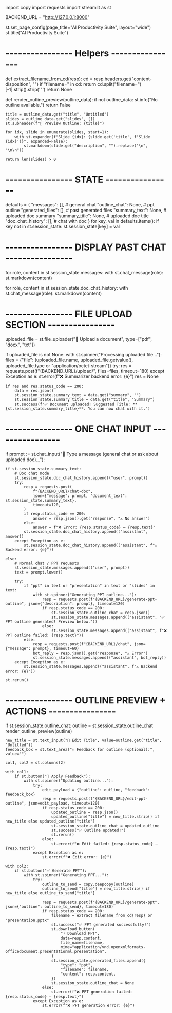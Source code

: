 import copy
import requests
import streamlit as st

BACKEND_URL = "http://127.0.0.1:8000"

st.set_page_config(page_title="AI Productivity Suite", layout="wide")
st.title("AI Productivity Suite")

# ---------------- Helpers ----------------
def extract_filename_from_cd(resp):
    cd = resp.headers.get("content-disposition", "")
    if "filename=" in cd:
        return cd.split("filename=")[-1].strip().strip('"')
    return None

def render_outline_preview(outline_data):
    if not outline_data:
        st.info("No outline available.")
        return False

    title = outline_data.get("title", "Untitled")
    slides = outline_data.get("slides", [])
    st.subheader(f"📝 Preview Outline: {title}")

    for idx, slide in enumerate(slides, start=1):
        with st.expander(f"Slide {idx}: {slide.get('title', f'Slide {idx}')}", expanded=False):
            st.markdown(slide.get("description", "").replace("\n", "\n\n"))

    return len(slides) > 0


# ---------------- STATE ----------------
defaults = {
    "messages": [],            # general chat
    "outline_chat": None,      # ppt outline
    "generated_files": [],     # past generated files
    "summary_text": None,      # uploaded doc summary
    "summary_title": None,     # uploaded doc title
    "doc_chat_history": [],    # chat with doc
}
for key, val in defaults.items():
    if key not in st.session_state:
        st.session_state[key] = val


# ---------------- DISPLAY PAST CHAT ----------------
for role, content in st.session_state.messages:
    with st.chat_message(role):
        st.markdown(content)

for role, content in st.session_state.doc_chat_history:
    with st.chat_message(role):
        st.markdown(content)


# ---------------- FILE UPLOAD SECTION ----------------
uploaded_file = st.file_uploader("📂 Upload a document", type=["pdf", "docx", "txt"])

if uploaded_file is not None:
    with st.spinner("Processing uploaded file..."):
        files = {"file": (uploaded_file.name, uploaded_file.getvalue(), uploaded_file.type or "application/octet-stream")}
        try:
            res = requests.post(f"{BACKEND_URL}/upload/", files=files, timeout=180)
        except Exception as e:
            st.error(f"❌ Summarizer backend error: {e}")
            res = None

    if res and res.status_code == 200:
        data = res.json()
        st.session_state.summary_text = data.get("summary", "")
        st.session_state.summary_title = data.get("title", "Summary")
        st.success(f"✅ Document uploaded! Suggested Title: **{st.session_state.summary_title}**. You can now chat with it.")


# ---------------- ONE CHAT INPUT ----------------
if prompt := st.chat_input("💬 Type a message (general chat or ask about uploaded doc)..."):

    if st.session_state.summary_text:  
        # Doc chat mode
        st.session_state.doc_chat_history.append(("user", prompt))
        try:
            resp = requests.post(
                f"{BACKEND_URL}/chat-doc",
                json={"message": prompt, "document_text": st.session_state.summary_text},
                timeout=120,
            )
            if resp.status_code == 200:
                answer = resp.json().get("response", "⚠️ No answer")
            else:
                answer = f"❌ Error: {resp.status_code} — {resp.text}"
            st.session_state.doc_chat_history.append(("assistant", answer))
        except Exception as e:
            st.session_state.doc_chat_history.append(("assistant", f"⚠️ Backend error: {e}"))

    else:  
        # Normal chat / PPT requests
        st.session_state.messages.append(("user", prompt))
        text = prompt.lower()

        try:
            if "ppt" in text or "presentation" in text or "slides" in text:
                with st.spinner("Generating PPT outline..."):
                    resp = requests.post(f"{BACKEND_URL}/generate-ppt-outline", json={"description": prompt}, timeout=120)
                    if resp.status_code == 200:
                        st.session_state.outline_chat = resp.json()
                        st.session_state.messages.append(("assistant", "✅ PPT outline generated! Preview below."))
                    else:
                        st.session_state.messages.append(("assistant", f"❌ PPT outline failed: {resp.text}"))
            else:
                resp = requests.post(f"{BACKEND_URL}/chat", json={"message": prompt}, timeout=60)
                bot_reply = resp.json().get("response", "⚠️ Error")
                st.session_state.messages.append(("assistant", bot_reply))
        except Exception as e:
            st.session_state.messages.append(("assistant", f"⚠️ Backend error: {e}"))

    st.rerun()


# ---------------- OUTLINE PREVIEW + ACTIONS ----------------
if st.session_state.outline_chat:
    outline = st.session_state.outline_chat
    render_outline_preview(outline)

    new_title = st.text_input("📌 Edit Title", value=outline.get("title", "Untitled"))
    feedback_box = st.text_area("✏️ Feedback for outline (optional):", value="")

    col1, col2 = st.columns(2)

    with col1:
        if st.button("🔄 Apply Feedback"):
            with st.spinner("Updating outline..."):
                try:
                    edit_payload = {"outline": outline, "feedback": feedback_box}
                    resp = requests.post(f"{BACKEND_URL}/edit-ppt-outline", json=edit_payload, timeout=120)
                    if resp.status_code == 200:
                        updated_outline = resp.json()
                        updated_outline["title"] = new_title.strip() if new_title else updated_outline["title"]
                        st.session_state.outline_chat = updated_outline
                        st.success("✅ Outline updated!")
                        st.rerun()
                    else:
                        st.error(f"❌ Edit failed: {resp.status_code} — {resp.text}")
                except Exception as e:
                    st.error(f"❌ Edit error: {e}")

    with col2:
        if st.button("✅ Generate PPT"):
            with st.spinner("Generating PPT..."):
                try:
                    outline_to_send = copy.deepcopy(outline)
                    outline_to_send["title"] = new_title.strip() if new_title else outline_to_send["title"]

                    resp = requests.post(f"{BACKEND_URL}/generate-ppt", json={"outline": outline_to_send}, timeout=180)
                    if resp.status_code == 200:
                        filename = extract_filename_from_cd(resp) or "presentation.pptx"
                        st.success("✅ PPT generated successfully!")
                        st.download_button(
                            "⬇️ Download PPT",
                            data=resp.content,
                            file_name=filename,
                            mime="application/vnd.openxmlformats-officedocument.presentationml.presentation",
                        )
                        st.session_state.generated_files.append({
                            "type": "ppt",
                            "filename": filename,
                            "content": resp.content,
                        })
                        st.session_state.outline_chat = None
                    else:
                        st.error(f"❌ PPT generation failed: {resp.status_code} — {resp.text}")
                except Exception as e:
                    st.error(f"❌ PPT generation error: {e}")

